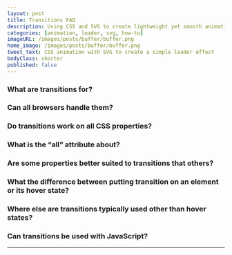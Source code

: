 ```yaml
---
layout: post
title: Transitions FAQ
description: Using CSS and SVG to create lightweight yet smooth animation
categories: [animation, loader, svg, how-to]
imageURL: /images/posts/buffer/buffer.png
home_image: /images/posts/buffer/buffer.png
tweet_text: CSS animation with SVG to create a simple loader effect
bodyClass: shorter
published: false
---
```


### What are transitions for?

### Can all browsers handle them?

### Do transitions work on all CSS properties?

### What is the “all” attribute about?

### Are some properties better suited to transitions that others?

### What the difference between putting transition on an element or its hover state?

### Where else are transitions typically used other than hover states?

### Can transitions be used with JavaScript?




---
